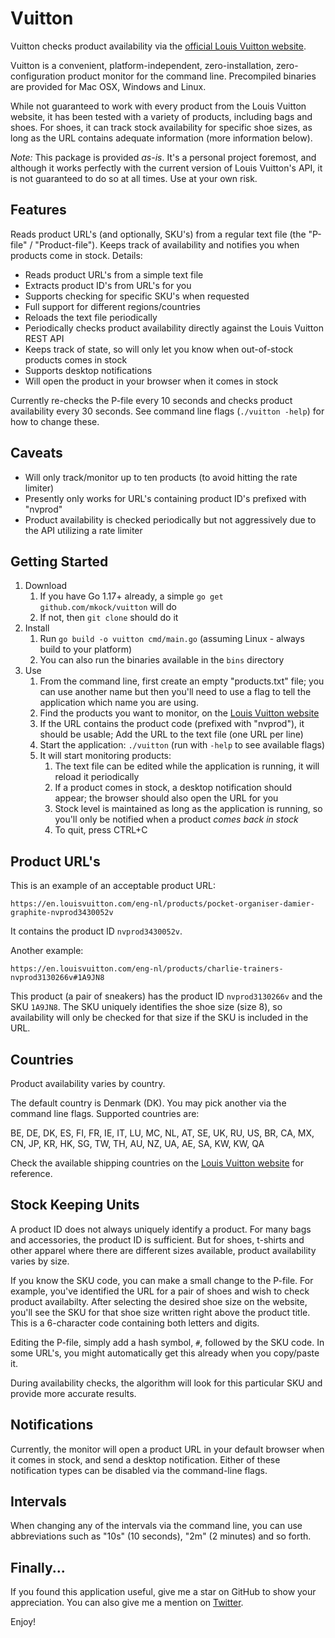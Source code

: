# Vuitton

Vuitton checks product availability via the [official Louis Vuitton website](https://en.louisvuitton.com).

Vuitton is a convenient, platform-independent, zero-installation, zero-configuration product monitor for
the command line. Precompiled binaries are provided for Mac OSX, Windows and Linux.

While not guaranteed to work with every product from the Louis Vuitton website, it has been tested with a variety
of products, including bags and shoes. For shoes, it can track stock availability for specific shoe sizes, as long
as the URL contains adequate information (more information below). 

_Note:_ This package is provided _as-is_. It's a personal project foremost, and although it works perfectly with the
current version of Louis Vuitton's API, it is not guaranteed to do so at all times. Use at your own risk.


## Features

Reads product URL's (and optionally, SKU's) from a regular text file (the "P-file" / "Product-file").
Keeps track of availability and notifies you when products come in stock. Details:

* Reads product URL's from a simple text file
* Extracts product ID's from URL's for you
* Supports checking for specific SKU's when requested
* Full support for different regions/countries
* Reloads the text file periodically
* Periodically checks product availability directly against the Louis Vuitton REST API
* Keeps track of state, so will only let you know when out-of-stock products comes in stock
* Supports desktop notifications
* Will open the product in your browser when it comes in stock

Currently re-checks the P-file every 10 seconds and checks product availability every 30 seconds.
See command line flags (`./vuitton -help`) for how to change these.


## Caveats

* Will only track/monitor up to ten products (to avoid hitting the rate limiter)
* Presently only works for URL's containing product ID's prefixed with "nvprod"
* Product availability is checked periodically but not aggressively due to the API utilizing a rate limiter


## Getting Started

1. Download
   1. If you have Go 1.17+ already, a simple `go get github.com/mkock/vuitton` will do 
   2. If not, then `git clone` should do it
2. Install
   1. Run `go build -o vuitton cmd/main.go` (assuming Linux - always build to your platform) 
   2. You can also run the binaries available in the `bins` directory
3. Use
   1. From the command line, first create an empty "products.txt" file; you can use another name but then you'll need to use a flag to tell the application which name you are using.
   2. Find the products you want to monitor, on the [Louis Vuitton website](https://en.louisvuitton.com/)
   3. If the URL contains the product code (prefixed with "nvprod"), it should be usable; Add the URL to the text file (one URL per line)
   4. Start the application: `./vuitton` (run with `-help` to see available flags)
   5. It will start monitoring products:
      1. The text file can be edited while the application is running, it will reload it periodically
      2. If a product comes in stock, a desktop notification should appear; the browser should also open the URL for you
      3. Stock level is maintained as long as the application is running, so you'll only be notified when a product _comes back in stock_
      4. To quit, press CTRL+C


## Product URL's

This is an example of an acceptable product URL:

`https://en.louisvuitton.com/eng-nl/products/pocket-organiser-damier-graphite-nvprod3430052v`

It contains the product ID `nvprod3430052v`.

Another example:

`https://en.louisvuitton.com/eng-nl/products/charlie-trainers-nvprod3130266v#1A9JN8`

This product (a pair of sneakers) has the product ID `nvprod3130266v` and the SKU `1A9JN8`.
The SKU uniquely identifies the shoe size (size 8), so availability will only be checked for that size if the SKU is
included in the URL. 


## Countries

Product availability varies by country.

The default country is Denmark (DK). You may pick another via the command line flags. Supported countries are:

BE, DE, DK, ES, FI, FR, IE, IT, LU, MC, NL, AT, SE, UK, RU, US, BR, CA, MX, CN, JP, KR, HK, SG, TW, TH, AU, NZ, UA, AE, SA, KW, KW, QA

Check the available shipping countries on the [Louis Vuitton website](https://en.louisvuitton.com/) for reference.


## Stock Keeping Units

A product ID does not always uniquely identify a product. For many bags and accessories, the product ID is sufficient.
But for shoes, t-shirts and other apparel where there are different sizes available, product availability varies by size.

If you know the SKU code, you can make a small change to the P-file. For example, you've identified the URL for a pair
of shoes and wish to check product availabilty. After selecting the desired shoe size on the website, you'll see the SKU
for that shoe size written right above the product title. This is a 6-character code containing both letters and digits.

Editing the P-file, simply add a hash symbol, `#`, followed by the SKU code. In some URL's, you might automatically get
this already when you copy/paste it.

During availability checks, the algorithm will look for this particular SKU and provide more accurate results.

## Notifications

Currently, the monitor will open a product URL in your default browser when it comes in stock, and send a desktop
notification. Either of these notification types can be disabled via the command-line flags.

## Intervals

When changing any of the intervals via the command line, you can use abbreviations such as "10s" (10 seconds),
"2m" (2 minutes) and so forth.

## Finally...

If you found this application useful, give me a star on GitHub to show your appreciation.
You can also give me a mention on [Twitter](https://twitter.com/MartinKock).

Enjoy!